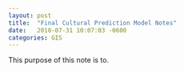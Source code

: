 ```yaml
---
layout: post
title:  "Final Cultural Prediction Model Notes"
date:   2018-07-31 10:07:03 -0600
categories: GIS
---
```


This purpose of this note is to. 
